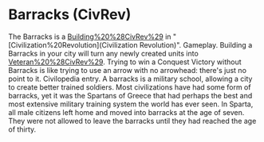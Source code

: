 # Barracks (CivRev)

The Barracks is a [Building%20%28CivRev%29](building) in "[Civilization%20Revolution](Civilization Revolution)".
Gameplay.
Building a Barracks in your city will turn any newly created units into [Veteran%20%28CivRev%29](veterans). Trying to win a Conquest Victory without Barracks is like trying to use an arrow with no arrowhead: there's just no point to it.
Civilopedia entry.
A barracks is a military school, allowing a city to create better trained soldiers. Most civilizations have had some form of barracks, yet it was the Spartans of Greece that had perhaps the best and most extensive military training system the world has ever seen. In Sparta, all male citizens left home and moved into barracks at the age of seven. They were not allowed to leave the barracks until they had reached the age of thirty.